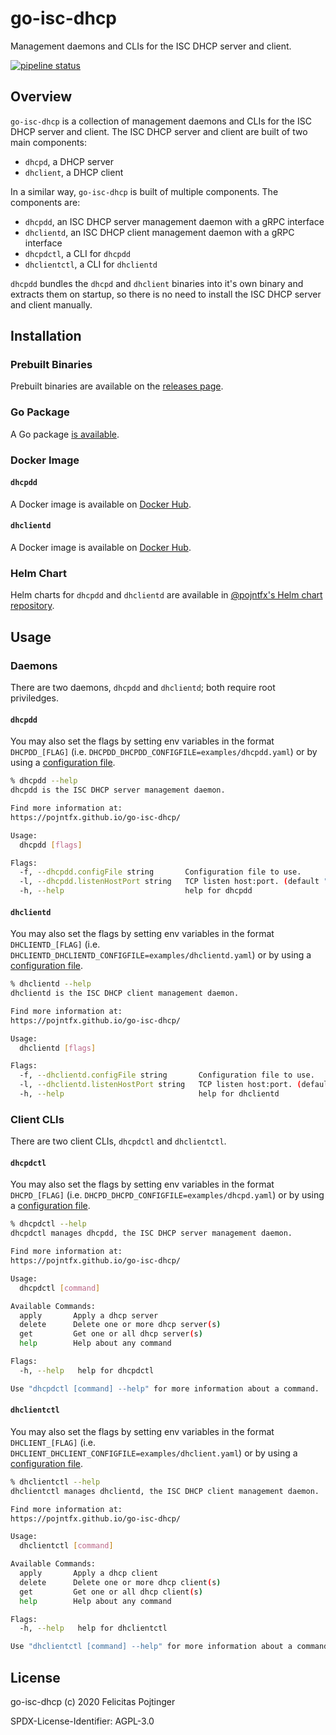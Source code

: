 # go-isc-dhcp

Management daemons and CLIs for the ISC DHCP server and client.

[![pipeline status](https://gitlab.com/pojntfx/go-isc-dhcp/badges/master/pipeline.svg)](https://gitlab.com/pojntfx/go-isc-dhcp/commits/master)

## Overview

`go-isc-dhcp` is a collection of management daemons and CLIs for the ISC DHCP server and client. The ISC DHCP server and client are built of two main components:

- `dhcpd`, a DHCP server
- `dhclient`, a DHCP client

In a similar way, `go-isc-dhcp` is built of multiple components. The components are:

- `dhcpdd`, an ISC DHCP server management daemon with a gRPC interface
- `dhclientd`, an ISC DHCP client management daemon with a gRPC interface
- `dhcpdctl`, a CLI for `dhcpdd`
- `dhclientctl`, a CLI for `dhclientd`

`dhcpdd` bundles the `dhcpd` and `dhclient` binaries into it's own binary and extracts them on startup, so there is no need to install the ISC DHCP server and client manually.

## Installation

### Prebuilt Binaries

Prebuilt binaries are available on the [releases page](https://github.com/pojntfx/go-isc-dhcp/releases/latest).

### Go Package

A Go package [is available](https://pkg.go.dev/github.com/pojntfx/go-isc-dhcp).

### Docker Image

#### `dhcpdd`

A Docker image is available on [Docker Hub](https://hub.docker.com/r/pojntfx/dhcpdd).

#### `dhclientd`

A Docker image is available on [Docker Hub](https://hub.docker.com/r/pojntfx/dhclientd).

### Helm Chart

Helm charts for `dhcpdd` and `dhclientd` are available in [@pojntfx's Helm chart repository](https://pojntfx.github.io/charts/).

## Usage

### Daemons

There are two daemons, `dhcpdd` and `dhclientd`; both require root priviledges.

#### `dhcpdd`

You may also set the flags by setting env variables in the format `DHCPDD_[FLAG]` (i.e. `DHCPDD_DHCPDD_CONFIGFILE=examples/dhcpdd.yaml`) or by using a [configuration file](examples/dhcpdd.yaml).

```bash
% dhcpdd --help
dhcpdd is the ISC DHCP server management daemon.

Find more information at:
https://pojntfx.github.io/go-isc-dhcp/

Usage:
  dhcpdd [flags]

Flags:
  -f, --dhcpdd.configFile string       Configuration file to use.
  -l, --dhcpdd.listenHostPort string   TCP listen host:port. (default "localhost:1240")
  -h, --help                           help for dhcpdd
```

#### `dhclientd`

You may also set the flags by setting env variables in the format `DHCLIENTD_[FLAG]` (i.e. `DHCLIENTD_DHCLIENTD_CONFIGFILE=examples/dhclientd.yaml`) or by using a [configuration file](examples/dhclientd.yaml).

```bash
% dhclientd --help
dhclientd is the ISC DHCP client management daemon.

Find more information at:
https://pojntfx.github.io/go-isc-dhcp/

Usage:
  dhclientd [flags]

Flags:
  -f, --dhclientd.configFile string       Configuration file to use.
  -l, --dhclientd.listenHostPort string   TCP listen host:port. (default "localhost:1241")
  -h, --help                              help for dhclientd
```

### Client CLIs

There are two client CLIs, `dhcpdctl` and `dhclientctl`.

#### `dhcpdctl`

You may also set the flags by setting env variables in the format `DHCPD_[FLAG]` (i.e. `DHCPD_DHCPD_CONFIGFILE=examples/dhcpd.yaml`) or by using a [configuration file](examples/dhcpd.yaml).

```bash
% dhcpdctl --help
dhcpdctl manages dhcpdd, the ISC DHCP server management daemon.

Find more information at:
https://pojntfx.github.io/go-isc-dhcp/

Usage:
  dhcpdctl [command]

Available Commands:
  apply       Apply a dhcp server
  delete      Delete one or more dhcp server(s)
  get         Get one or all dhcp server(s)
  help        Help about any command

Flags:
  -h, --help   help for dhcpdctl

Use "dhcpdctl [command] --help" for more information about a command.
```

#### `dhclientctl`

You may also set the flags by setting env variables in the format `DHCLIENT_[FLAG]` (i.e. `DHCLIENT_DHCLIENT_CONFIGFILE=examples/dhclient.yaml`) or by using a [configuration file](examples/dhclient.yaml).

```bash
% dhclientctl --help
dhclientctl manages dhclientd, the ISC DHCP client management daemon.

Find more information at:
https://pojntfx.github.io/go-isc-dhcp/

Usage:
  dhclientctl [command]

Available Commands:
  apply       Apply a dhcp client
  delete      Delete one or more dhcp client(s)
  get         Get one or all dhcp client(s)
  help        Help about any command

Flags:
  -h, --help   help for dhclientctl

Use "dhclientctl [command] --help" for more information about a command.
```

## License

go-isc-dhcp (c) 2020 Felicitas Pojtinger

SPDX-License-Identifier: AGPL-3.0
